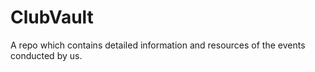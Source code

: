 # ClubVault
A repo which contains detailed information and resources of the events conducted by us.
